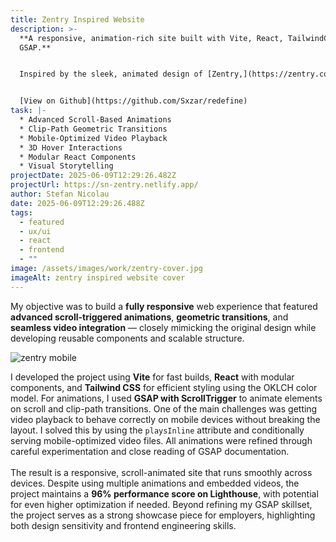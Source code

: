 ```yaml
---
title: Zentry Inspired Website
description: >-
  **A responsive, animation-rich site built with Vite, React, TailwindCSS, and
  GSAP.**


  Inspired by the sleek, animated design of [Zentry,](https://zentry.com) I set out to challenge myself by replicating a similar high-end user experience. The goal was to improve my animation skills and learn to use GSAP for scroll-based interactions in a modern frontend stack.


  [V﻿iew on Github](https://github.com/Sxzar/redefine)
task: |-
  * Advanced Scroll-Based Animations
  * Clip-Path Geometric Transitions
  * Mobile-Optimized Video Playback
  * 3D Hover Interactions
  * Modular React Components
  * Visual Storytelling
projectDate: 2025-06-09T12:29:26.482Z
projectUrl: https://sn-zentry.netlify.app/
author: Stefan Nicolau
date: 2025-06-09T12:29:26.488Z
tags:
  - featured
  - ux/ui
  - react
  - frontend
  - ""
image: /assets/images/work/zentry-cover.jpg
imageAlt: zentry inspired website cover
---
```

My objective was to build a **fully responsive** web experience that featured **advanced scroll-triggered animations**, **geometric transitions**, and **seamless video integration** — closely mimicking the original design while developing reusable components and scalable structure.

![zentry mobile](/assets/images/work/zentry-mobile-preview.jpg)

I developed the project using **Vite** for fast builds, **React** with modular components, and **Tailwind CSS** for efficient styling using the OKLCH color model. For animations, I used **GSAP with ScrollTrigger** to animate elements on scroll and clip-path transitions. One of the main challenges was getting video playback to behave correctly on mobile devices without breaking the layout. I solved this by using the `playsInline` attribute and conditionally serving mobile-optimized video files. All animations were refined through careful experimentation and close reading of GSAP documentation.\
\
The result is a responsive, scroll-animated site that runs smoothly across devices. Despite using multiple animations and embedded videos, the project maintains a **96% performance score on Lighthouse**, with potential for even higher optimization if needed. Beyond refining my GSAP skillset, the project serves as a strong showcase piece for employers, highlighting both design sensitivity and frontend engineering skills.